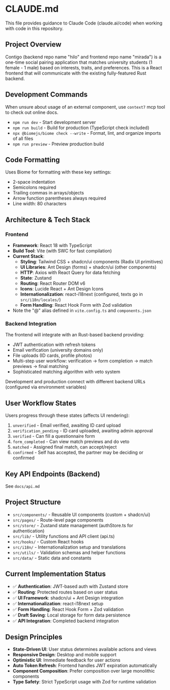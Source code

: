 # CLAUDE.md

This file provides guidance to Claude Code (claude.ai/code) when working with code in this repository.

## Project Overview

Contigo (backend repo name "hilo" and frontend repo name "mirada") is a one-time social pairing application that matches university students (1 female - 1 male) based on interests, traits, and preferences. This is a React frontend that will communicate with the existing fully-featured Rust backend.

## Development Commands

When unsure about usage of an external component, use `context7` mcp tool to check out online docs.

- `npm run dev` - Start development server
- `npm run build` - Build for production (TypeScript check included)
- `npx @biomejs/biome check --write` - Format, lint, and organize imports of all files
- `npm run preview` - Preview production build

## Code Formatting

Uses Biome for formatting with these key settings:
- 2-space indentation
- Semicolons required
- Trailing commas in arrays/objects
- Arrow function parentheses always required
- Line width: 80 characters

## Architecture & Tech Stack

### Frontend

- **Framework**: React 18 with TypeScript
- **Build Tool**: Vite (with SWC for fast compilation)
- **Current Stack**:
  - **Styling**: Tailwind CSS + shadcn/ui components (Radix UI primitives)
  - **UI Libraries**: Ant Design (forms) + shadcn/ui (other components)
  - **HTTP**: Axios with React Query for data fetching
  - **State**: Zustand
  - **Routing**: React Router DOM v6
  - **Icons**: Lucide React + Ant Design Icons
  - **Internationalization**: react-i18next (configured, texts go in `src/i18n/locales/`)
  - **Form Handling**: React Hook Form with Zod validation
- Note the "@" alias defined in `vite.config.ts` and `components.json`

### Backend Integration

The frontend will integrate with an Rust-based backend providing:
- JWT authentication with refresh tokens
- Email verification (university domains only)
- File uploads (ID cards, profile photos)
- Multi-step user workflow: verification → form completion → match previews → final matching
- Sophisticated matching algorithm with veto system

Development and production connect with different backend URLs (configured via environment variables)

## User Workflow States
Users progress through these states (affects UI rendering):
1. `unverified` - Email verified, awaiting ID card upload
2. `verification_pending` - ID card uploaded, awaiting admin approval
3. `verified` - Can fill a questionnaire form
4. `form_completed` - Can view match previews and do veto
5. `matched` - Assigned final match, can accept/reject
6. `confirmed` - Self has accepted, the partner may be deciding or confirmed

## Key API Endpoints (Backend)

See `docs/api.md`

## Project Structure

- `src/components/` - Reusable UI components (custom + shadcn/ui)
- `src/pages/` - Route-level page components
- `src/store/` - Zustand state management (authStore.ts for authentication)
- `src/lib/` - Utility functions and API client (api.ts)
- `src/hooks/` - Custom React hooks
- `src/i18n/` - Internationalization setup and translations
- `src/utils/` - Validation schemas and helper functions
- `src/data/` - Static data and constants

## Current Implementation Status

- ✅ **Authentication**: JWT-based auth with Zustand store
- ✅ **Routing**: Protected routes based on user status
- ✅ **UI Framework**: shadcn/ui + Ant Design integration
- ✅ **Internationalization**: react-i18next setup
- ✅ **Form Handling**: React Hook Form + Zod validation
- ✅ **Draft Saving**: Local storage for form data persistence
- ✅ **API Integration**: Completed backend integration

## Design Principles

- **State-Driven UI**: User status determines available actions and views
- **Responsive Design**: Desktop and mobile support
- **Optimistic UI**: Immediate feedback for user actions
- **Auto Token Refresh**: Frontend handles JWT expiration automatically
- **Component Composition**: Prefer composition over large monolithic components
- **Type Safety**: Strict TypeScript usage with Zod for runtime validation
